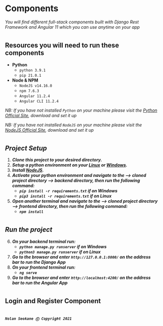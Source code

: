 # **Components**

*You will find different full-stack components built with Django Rest Framework and Angular 11 which you can use anytime on your app*

#

## **Resources you will need to run these components**

- **Python**
	- `python 3.9.1`
	- `pip 21.0.1`
- **Node & NPM**
	- `NodeJS v14.16.0`
	- `npm 7.6.3`
	- `Angular 11.2.4`
	- `Angular CLI 11.2.4`

*NB: If you have not installed `Python` on your machine please visit the [Python Official Site](https://www.python.org/downloads/), download and set it up*

*NB: If you have not installed `NodeJS` on your machine please visit the [NodeJS Official Site](https://nodejs.org/en/), download and set it up*

#

## ***Project Setup***

1. **_Clone this project to your desired directory._**
2. **_Setup a python environment on your [Linux](https://mothergeo-py.readthedocs.io/en/latest/development/how-to/venv.html) or [Windows](https://mothergeo-py.readthedocs.io/en/latest/development/how-to/venv-win.html)._**
3. **_Install [NodeJS](https://nodejs.org/en/)._**
4. **_Activate your python environment and navigate to the --> cloned project directory --> backend directory, then run the following command:_**
	- **_`pip install -r requirements.txt` if on Windows_**
	- **_`pip3 install -r requirements.txt` if on Linux_**
5. **_Open another terminal and navigate to the --> cloned project directory --> frontend directory, then run the following command:_**
	- **_`npm install`_**

#

## ***Run the project***
6. ***On your backend terminal run:***
   - **_`python manage.py runserver` if on Windows_**
   - **_`python3 manage.py runserver` if on Linux_**
7. ***Go to the browser and enter `http://127.0.0.1:8000/` on the address bar to run the Django App***
8. ***On your frontend terminal run:***
   - **_`ng serve`_**
9. ***Go to the browser and enter `http://localhost:4200/` on the address bar to run the Angular App***

#

## **Login and Register Component**

#

***`Nolan Seokane Ⓒ Copyright 2021`***